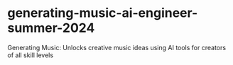 # generating-music-ai-engineer-summer-2024
Generating Music: Unlocks creative music ideas using AI tools for creators of all skill levels
